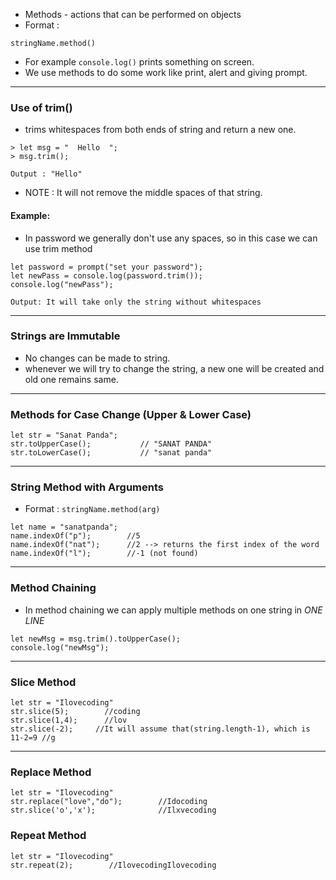 - Methods - actions that can be performed on objects
- Format :
```
stringName.method()
```
- For example `console.log()` prints something on screen.
- We use methods to do some work like print, alert and giving prompt.
-----------------------------
### Use of trim()
- trims whitespaces from both ends of string and return a new one.
```
> let msg = "  Hello  ";
> msg.trim();

Output : "Hello"
```
- NOTE : It will not remove the middle spaces of that string.
#### Example:
- In password we generally don't use any spaces, so in this case we can use trim method
```
let password = prompt("set your password");
let newPass = console.log(password.trim());
console.log("newPass");

Output: It will take only the string without whitespaces
```
---------------
### Strings are Immutable

- No changes can be made to string.
- whenever we will try to change the string, a new one will be created  and old one remains same.
-------------
### Methods for Case Change (Upper & Lower Case)
```
let str = "Sanat Panda";
str.toUpperCase();           // "SANAT PANDA"
str.toLowerCase();           // "sanat panda"
```
------------
### String Method with Arguments
- Format : `stringName.method(arg)`
```
let name = "sanatpanda";
name.indexOf("p");        //5
name.indexOf("nat");      //2 --> returns the first index of the word
name.indexOf("l");        //-1 (not found)
```
-----------
### Method Chaining

- In method chaining we can apply multiple methods on one string in *ONE LINE*
```
let newMsg = msg.trim().toUpperCase();
console.log("newMsg");         
```
----------
### Slice Method

```
let str = "Ilovecoding"
str.slice(5);        //coding
str.slice(1,4);      //lov
str.slice(-2);     //It will assume that(string.length-1), which is 11-2=9 //g
```
---------
### Replace Method

```
let str = "Ilovecoding"
str.replace("love","do");        //Idocoding
str.slice('o','x');              //Ilxvecoding
```

### Repeat Method

```
let str = "Ilovecoding"
str.repeat(2);        //IlovecodingIlovecoding
```